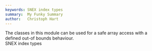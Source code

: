 ```yaml
---
keywords: SNEX index types
summary:  My Funky Summary
author:   Christoph Hart
---
```


The classes in this module can be used for a safe array access with a defined out-of bounds behaviour.   
SNEX index types